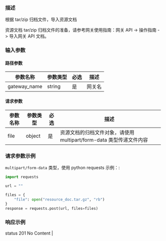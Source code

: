 ### 描述

根据 tar/zip 归档文件，导入资源文档

资源文档 tar/zip 归档文件的准备，请参考网关使用指南：网关 API -> 操作指南 -> 导入网关 API 文档。

### 输入参数

#### 路径参数

| 参数名称         | 参数类型 | 必选 | 描述   |
|--------------| -------- | ---- | ------ |
| gateway_name | string   | 是   | 网关名 |

#### 请求参数

| 参数名称 | 参数类型 | 必选 | 描述                                                                |
| -------- | -------- | ---- | ------------------------------------------------------------------- |
| file     | object   | 是   | 资源文档的归档文件对象，请使用 multipart/form-data 类型传递文件内容 |

### 请求参数示例

`multipart/form-data` 类型，使用 python requests 示例：:

```python
import requests

url = ""

files = {
    "file": open("resource_doc.tar.gz", "rb")
}
response = requests.post(url, files=files)
```

### 响应示例

status 201
No Content |